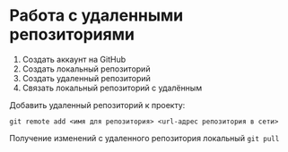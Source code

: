# **Работа с удаленными репозиториями**

1. Создать аккаунт на GitHub
2. Создать локальный репозиторий 
3. Создать удаленный репозиторий
4. Связать локальный репозиторий с удалённым 

Добавить удаленный репозиторий к проекту:
```
git remote add <имя для репозитория> <url-адрес репозитория в сети>
```
Получение изменений с удаленного репозитория локальный `git pull`
